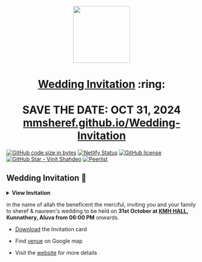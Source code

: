
<p align="center"><a href="https://sonali.netlify.app/"><img src="./assets/wedding.gif" width="150px" height="150px"/></a></p>
<h1 align="center"><a href="https://sonali.netlify.app/">Wedding Invitation</a> :ring: <br> <br> SAVE THE DATE: OCT 31, 2024 <br> <a href="https://mmsheref.github.io/Wedding-Invitation//">mmsheref.github.io/Wedding-Invitation</a></h1>

[![GitHub code size in bytes](https://img.shields.io/github/languages/code-size/vinitshahdeo/Wedding-Invitation?logo=github)](https://sonali.netlify.app/) [![Netlify Status](https://api.netlify.com/api/v1/badges/e945f101-f434-45e6-8c33-df855c6b2082/deploy-status)](https://app.netlify.com/sites/sonali/deploys) [![GitHub license](https://img.shields.io/github/license/vinitshahdeo/Wedding-Invitation?logo=github)](https://github.com/vinitshahdeo/Wedding-Invitation) [![GitHub Star - Vinit Shahdeo](https://img.shields.io/badge/GitHub_Star-%E2%AD%90_vinitshahdeo-E89B25?colorA=302237&logo=github)](https://stars.github.com/profiles/vinitshahdeo/) [![Peerlist](https://github-readme-badge.peerlist.io/api/vinitshahdeo)](https://peerlist.io/vinitshahdeo)

## Wedding Invitation :ring:

<details>
  <summary><strong>View Invitation</strong></summary>
  <a href="https://mmsheref.github.io/Wedding-Invitation"><img src="./assets/img/sonali.jpeg" /></a>
</details>

in the name of allah the beneficent the merciful,
inviting you and your family to sheref & naureen's wedding to be held on **31st October at [KMH HALL](https://maps.app.goo.gl/HbsesDPTFEXRyyrk8), Kunnathery, Aluva from 06:00 PM** onwards.

- [Download](https://github.com/vinitshahdeo/vinitshahdeo/raw/master/docs/Sonali%20%26%20Gagan.pdf) the Invitation card

- Find [venue](https://maps.app.goo.gl/HbsesDPTFEXRyyrk8) on Google map

- Visit the [website](https://mmsheref.github.io/Wedding-Invitation) for more details

